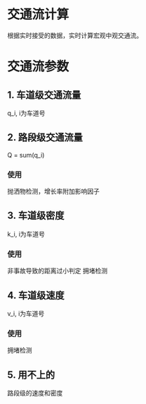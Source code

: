 # 交通流计算
根据实时接受的数据，实时计算宏观中观交通流。

# 交通流参数
## 1. 车道级交通流量
q_i, i为车道号

## 2. 路段级交通流量
Q = sum(q_i)

### 使用
抛洒物检测，增长率附加影响因子

## 3. 车道级密度
k_i, i为车道号

### 使用
非事故导致的距离过小判定
拥堵检测

## 4. 车道级速度
v_i, i为车道号

### 使用
拥堵检测
## 5. 用不上的
路段级的速度和密度

